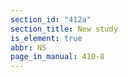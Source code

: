 ```yaml
---
section_id: "412a"
section_title: New study
is_element: true
abbr: NS
page_in_manual: 410-8
---
```

